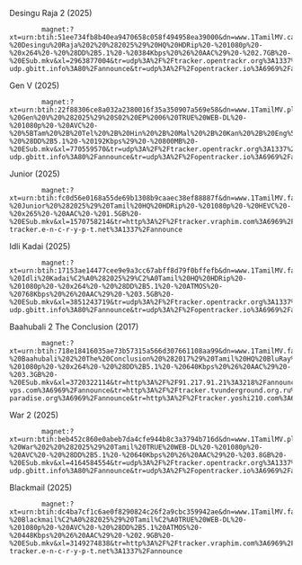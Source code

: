 Desingu Raja 2 (2025)

            magnet:?xt=urn:btih:51ee734fb8b40ea9470658c058f494958ea39000&dn=www.1TamilMV.casa%20-%20Desingu%20Raja%202%20%282025%29%20HQ%20HDRip%20-%201080p%20-%20x264%20-%20%28DD%2B5.1%20-%20384Kbps%20%26%20AAC%29%20-%202.7GB%20-%20ESub.mkv&xl=2963877004&tr=udp%3A%2F%2Ftracker.opentrackr.org%3A1337%2Fannounce&tr=udp%3A%2F%2Fopen.demonii.com%3A1337%2Fannounce&tr=udp%3A%2F%2Fopen.tracker.cl%3A1337%2Fannounce&tr=udp%3A%2F%2Fopen.stealth.si%3A80%2Fannounce&tr=udp%3A%2F%2Ftracker.torrent.eu.org%3A451%2Fannounce&tr=udp%3A%2F%2Fexplodie.org%3A6969%2Fannounce&tr=udp%3A%2F%2Fexodus.desync.com%3A6969%2Fannounce&tr=udp%3A%2F%2Ftracker.ololosh.space%3A6969%2Fannounce&tr=udp%3A%2F%2Ftracker.dump.cl%3A6969%2Fannounce&tr=udp%3A%2F%2Ftracker.bittor.pw%3A1337%2Fannounce&tr=udp%3A%2F%2Ftracker-udp.gbitt.info%3A80%2Fannounce&tr=udp%3A%2F%2Fopentracker.io%3A6969%2Fannounce&tr=udp%3A%2F%2Fisk.richardsw.club%3A6969%2Fannounce&tr=udp%3A%2F%2Fdiscord.heihachi.pw%3A6969%2Fannounce&tr=http%3A%2F%2Fwww.torrentsnipe.info%3A2701%2Fannounce&tr=http%3A%2F%2Ftracker810.xyz%3A11450%2Fannounce&tr=http%3A%2F%2Ftracker.vanitycore.co%3A6969%2Fannounce&tr=http%3A%2F%2Ftracker.sbsub.com%3A2710%2Fannounce&tr=http%3A%2F%2Ftracker.moxing.party%3A6969%2Fannounce&tr=http%3A%2F%2Ftracker.lintk.me%3A2710%2Fannounce

Gen V (2025) 

            magnet:?xt=urn:btih:22f88306ce8a032a2380016f35a350907a569e58&dn=www.1TamilMV.plus%20-%20Gen%20V%20%282025%29%20S02%20EP%2006%20TRUE%20WEB-DL%20-%201080p%20-%20AVC%20-%20%5BTam%20%2B%20Tel%20%2B%20Hin%20%2B%20Mal%20%2B%20Kan%20%2B%20Eng%5D%20-%20%28DD%2B5.1%20-%20192Kbps%29%20-%20800MB%20-%20ESub.mkv&xl=770559570&tr=udp%3A%2F%2Ftracker.opentrackr.org%3A1337%2Fannounce&tr=udp%3A%2F%2Fopen.demonii.com%3A1337%2Fannounce&tr=udp%3A%2F%2Fopen.tracker.cl%3A1337%2Fannounce&tr=udp%3A%2F%2Fopen.stealth.si%3A80%2Fannounce&tr=udp%3A%2F%2Ftracker.torrent.eu.org%3A451%2Fannounce&tr=udp%3A%2F%2Fexplodie.org%3A6969%2Fannounce&tr=udp%3A%2F%2Fexodus.desync.com%3A6969%2Fannounce&tr=udp%3A%2F%2Ftracker.ololosh.space%3A6969%2Fannounce&tr=udp%3A%2F%2Ftracker.dump.cl%3A6969%2Fannounce&tr=udp%3A%2F%2Ftracker.bittor.pw%3A1337%2Fannounce&tr=udp%3A%2F%2Ftracker-udp.gbitt.info%3A80%2Fannounce&tr=udp%3A%2F%2Fopentracker.io%3A6969%2Fannounce&tr=udp%3A%2F%2Fisk.richardsw.club%3A6969%2Fannounce&tr=udp%3A%2F%2Fdiscord.heihachi.pw%3A6969%2Fannounce&tr=http%3A%2F%2Fwww.torrentsnipe.info%3A2701%2Fannounce&tr=http%3A%2F%2Ftracker810.xyz%3A11450%2Fannounce&tr=http%3A%2F%2Ftracker.vanitycore.co%3A6969%2Fannounce&tr=http%3A%2F%2Ftracker.sbsub.com%3A2710%2Fannounce&tr=http%3A%2F%2Ftracker.moxing.party%3A6969%2Fannounce&tr=http%3A%2F%2Ftracker.lintk.me%3A2710%2Fannounce

Junior (2025) 

            magnet:?xt=urn:btih:fc0d56e0168a55de69b1308b9caaec38ef88887f&dn=www.1TamilMV.farm%20-%20Junior%20%282025%29%20Tamil%20HQ%20HDRip%20-%201080p%20-%20HEVC%20-%20x265%20-%20AAC%20-%201.5GB%20-%20ESub.mkv&xl=1570758214&tr=http%3A%2F%2Ftracker.vraphim.com%3A6969%2Fannounce&tr=http%3A%2F%2Ftracker.bt4g.com%3A2095%2Fannounce&tr=http%3A%2F%2Ftracker.renfei.net%3A8080%2Fannounce&tr=https%3A%2F%2Ftr.nyacat.pw%3A443%2Fannounce&tr=udp%3A%2F%2Ftracker.fnix.net%3A6969%2Fannounce&tr=udp%3A%2F%2Ftracker.opentrackr.org%3A1337%2Fannounce&tr=udp%3A%2F%2Fopen.stealth.si%3A80%2Fannounce&tr=udp%3A%2F%2Ftracker.torrent.eu.org%3A451%2Fannounce&tr=udp%3A%2F%2Fbandito.byterunner.io%3A6969%2Fannounce&tr=udp%3A%2F%2Fretracker.lanta.me%3A2710%2Fannounce&tr=udp%3A%2F%2Fwepzone.net%3A6969%2Fannounce&tr=udp%3A%2F%2Fevan.im%3A6969%2Fannounce&tr=udp%3A%2F%2Fttk2.nbaonlineservice.com%3A6969%2Fannounce&tr=udp%3A%2F%2Ftracker.tryhackx.org%3A6969%2Fannounce&tr=https%3A%2F%2Ftr.zukizuki.org%3A443%2Fannounce&tr=udp%3A%2F%2Fexplodie.org%3A6969%2Fannounce&tr=https%3A%2F%2Ftracker.yemekyedim.com%3A443%2Fannounce&tr=udp%3A%2F%2Ftracker.breizh.pm%3A6969%2Fannounce&tr=udp%3A%2F%2Fd40969.acod.regrucolo.ru%3A6969%2Fannounce&tr=udp%3A%2F%2Ftr4ck3r.duckdns.org%3A6969%2Fannounce&tr=udp%3A%2F%2Fudp.tracker.projectk.org%3A23333%2Fannounce&tr=udp%3A%2F%2Ftracker.srv00.com%3A6969%2Fannounce&tr=https%3A%2F%2Ftracker.gcrenwp.top%3A443%2Fannounce&tr=udp%3A%2F%2Fopen.demonii.com%3A1337%2Fannounce&tr=http%3A%2F%2Fbt.okmp3.ru%3A2710%2Fannounce&tr=http%3A%2F%2Ftracker.mywaifu.best%3A6969%2Fannounce&tr=udp%3A%2F%2Fexodus.desync.com%3A6969%2Fannounce&tr=udp%3A%2F%2Ft.overflow.biz%3A6969%2Fannounce&tr=udp%3A%2F%2Fopentracker.io%3A6969%2Fannounce&tr=udp%3A%2F%2Fopen.dstud.io%3A6969%2Fannounce&tr=http%3A%2F%2Ftracker1.itzmx.com%3A8080%2Fannounce&tr=udp%3A%2F%2Ftracker.dler.com%3A6969%2Fannounce&tr=udp%3A%2F%2Ftracker.gmi.gd%3A6969%2Fannounce&tr=https%3A%2F%2Ftr2.trkb.ru%3A443%2Fannounce&tr=udp%3A%2F%2Ftr3.ysagin.top%3A2715%2Fannounce&tr=https%3A%2F%2Ftracker.aburaya.live%3A443%2Fannounce&tr=https%3A%2F%2Fretracker.x2k.ru%3A443%2Fannounce&tr=http%3A%2F%2Fipv4.rer.lol%3A2710%2Fannounce&tr=https%3A%2F%2Ftorrent.tracker.durukanbal.com%3A443%2Fannounce&tr=udp%3A%2F%2Fwww.torrent.eu.org%3A451%2Fannounce&tr=https%3A%2F%2Ftracker.leechshield.link%3A443%2Fannounce&tr=udp%3A%2F%2Fbittorrent-tracker.e-n-c-r-y-p-t.net%3A1337%2Fannounce

Idli Kadai (2025) 

            magnet:?xt=urn:btih:17153ae14477cee9e9a3cc67abff8d79f0bffefb&dn=www.1TamilMV.farm%20-%20Idli%20Kadai%C2%A0%282025%29%C2%A0Tamil%20HQ%20HDRip%20-%201080p%20-%20x264%20-%20%28DD%2B5.1%20-%20ATMOS%20-%20768Kbps%20%26%20AAC%29%20-%203.5GB%20-%20ESub.mkv&xl=3851243719&tr=udp%3A%2F%2Ftracker.opentrackr.org%3A1337%2Fannounce&tr=udp%3A%2F%2Fopen.demonii.com%3A1337%2Fannounce&tr=udp%3A%2F%2Fopen.tracker.cl%3A1337%2Fannounce&tr=udp%3A%2F%2Fopen.stealth.si%3A80%2Fannounce&tr=udp%3A%2F%2Ftracker.torrent.eu.org%3A451%2Fannounce&tr=udp%3A%2F%2Fexplodie.org%3A6969%2Fannounce&tr=udp%3A%2F%2Fexodus.desync.com%3A6969%2Fannounce&tr=udp%3A%2F%2Ftracker.ololosh.space%3A6969%2Fannounce&tr=udp%3A%2F%2Ftracker.dump.cl%3A6969%2Fannounce&tr=udp%3A%2F%2Ftracker.bittor.pw%3A1337%2Fannounce&tr=udp%3A%2F%2Ftracker-udp.gbitt.info%3A80%2Fannounce&tr=udp%3A%2F%2Fopentracker.io%3A6969%2Fannounce&tr=udp%3A%2F%2Fisk.richardsw.club%3A6969%2Fannounce&tr=udp%3A%2F%2Fdiscord.heihachi.pw%3A6969%2Fannounce&tr=http%3A%2F%2Fwww.torrentsnipe.info%3A2701%2Fannounce&tr=http%3A%2F%2Ftracker810.xyz%3A11450%2Fannounce&tr=http%3A%2F%2Ftracker.vanitycore.co%3A6969%2Fannounce&tr=http%3A%2F%2Ftracker.sbsub.com%3A2710%2Fannounce&tr=http%3A%2F%2Ftracker.moxing.party%3A6969%2Fannounce&tr=http%3A%2F%2Ftracker.lintk.me%3A2710%2Fannounce

Baahubali 2 The Conclusion (2017)    

            magnet:?xt=urn:btih:718e18416035ae73b57315a566d307661108aa99&dn=www.1TamilMV.farm%20-%20Baahubali%202%20The%20Conclusion%20%282017%29%20Tamil%20HQ%20BluRay%20-%201080p%20-%20x264%20-%20%28DD%2B5.1%20-%20640Kbps%20%26%20AAC%29%20-%203.3GB%20-%20ESub.mkv&xl=3720322114&tr=http%3A%2F%2F91.217.91.21%3A3218%2Fannounce&tr=udp%3A%2F%2Fp4p.arenabg.com%3A1337%2Fannounce&tr=http%3A%2F%2Fpow7.com%3A80%2Fannounce&tr=udp%3A%2F%2Ftracker.tiny-vps.com%3A6969%2Fannounce&tr=http%3A%2F%2Ftracker.tvunderground.org.ru%3A3218%2Fannounce&tr=udp%3A%2F%2Ftracker.yoshi210.com%3A6969%2Fannounce&tr=http%3A%2F%2Ftracker2.itzmx.com%3A6961%2Fannounce&tr=udp%3A%2F%2F151.80.120.114%3A2710%2Fannounce&tr=udp%3A%2F%2F62.138.0.158%3A6969%2Fannounce&tr=udp%3A%2F%2F9.rarbg.com%3A2790%2Fannounce&tr=udp%3A%2F%2F9.rarbg.me%3A2720%2Fannounce&tr=udp%3A%2F%2F9.rarbg.to%3A2740%2Fannounce&tr=udp%3A%2F%2Fopen.stealth.si%3A80%2Fannounce&tr=udp%3A%2F%2Ftracker.coppersurfer.tk%3A6969%2Fannounce&tr=udp%3A%2F%2Ftracker.leechers-paradise.org%3A6969%2Fannounce&tr=http%3A%2F%2Ftracker.yoshi210.com%3A6969%2Fannounce&tr=udp%3A%2F%2Ftracker.opentrackr.org%3A1337%2Fannounce&tr=udp%3A%2F%2Ftracker.pirateparty.gr%3A6969%2Fannounce&tr=udp%3A%2F%2Fopen.demonii.si%3A1337%2Fannounce&tr=udp%3A%2F%2Fdenis.stalker.upeer.me%3A6969%2Fannounce&tr=http%3A%2F%2Ft.nyaatracker.com%3A80%2Fannounce

War 2 (2025)

            magnet:?xt=urn:btih:beb452c860e0abeb7da4cfe944b8c3a3794b716d&dn=www.1TamilMV.plus%20-%20War%202%20%282025%29%20Tamil%20TRUE%20WEB-DL%20-%201080p%20-%20AVC%20-%20%28DD%2B5.1%20-%20640Kbps%20%26%20AAC%29%20-%203.8GB%20-%20ESub.mkv&xl=4164584554&tr=udp%3A%2F%2Ftracker.opentrackr.org%3A1337%2Fannounce&tr=udp%3A%2F%2Fopen.demonii.com%3A1337%2Fannounce&tr=udp%3A%2F%2Fopen.tracker.cl%3A1337%2Fannounce&tr=udp%3A%2F%2Fopen.stealth.si%3A80%2Fannounce&tr=udp%3A%2F%2Ftracker.torrent.eu.org%3A451%2Fannounce&tr=udp%3A%2F%2Fexplodie.org%3A6969%2Fannounce&tr=udp%3A%2F%2Fexodus.desync.com%3A6969%2Fannounce&tr=udp%3A%2F%2Ftracker.ololosh.space%3A6969%2Fannounce&tr=udp%3A%2F%2Ftracker.dump.cl%3A6969%2Fannounce&tr=udp%3A%2F%2Ftracker.bittor.pw%3A1337%2Fannounce&tr=udp%3A%2F%2Ftracker-udp.gbitt.info%3A80%2Fannounce&tr=udp%3A%2F%2Fopentracker.io%3A6969%2Fannounce&tr=udp%3A%2F%2Fisk.richardsw.club%3A6969%2Fannounce&tr=udp%3A%2F%2Fdiscord.heihachi.pw%3A6969%2Fannounce&tr=http%3A%2F%2Fwww.torrentsnipe.info%3A2701%2Fannounce&tr=http%3A%2F%2Ftracker810.xyz%3A11450%2Fannounce&tr=http%3A%2F%2Ftracker.vanitycore.co%3A6969%2Fannounce&tr=http%3A%2F%2Ftracker.sbsub.com%3A2710%2Fannounce&tr=http%3A%2F%2Ftracker.moxing.party%3A6969%2Fannounce&tr=http%3A%2F%2Ftracker.lintk.me%3A2710%2Fannounce
            
Blackmail (2025) 

            magnet:?xt=urn:btih:dc4ba7cf1c6ae0f8290824c26f2a9cbc359942ae&dn=www.1TamilMV.farm%20-%20Blackmail%C2%A0%282025%29%20Tamil%C2%A0TRUE%20WEB-DL%20-%201080p%20-%20AVC%20-%20%28DD%2B5.1%20ATMOS%20-%20448Kbps%20%26%20AAC%29%20-%202.9GB%20-%20ESub.mkv&xl=3149274838&tr=http%3A%2F%2Ftracker.vraphim.com%3A6969%2Fannounce&tr=http%3A%2F%2Ftracker.bt4g.com%3A2095%2Fannounce&tr=http%3A%2F%2Ftracker.renfei.net%3A8080%2Fannounce&tr=https%3A%2F%2Ftr.nyacat.pw%3A443%2Fannounce&tr=udp%3A%2F%2Ftracker.fnix.net%3A6969%2Fannounce&tr=udp%3A%2F%2Ftracker.opentrackr.org%3A1337%2Fannounce&tr=udp%3A%2F%2Fopen.stealth.si%3A80%2Fannounce&tr=udp%3A%2F%2Ftracker.torrent.eu.org%3A451%2Fannounce&tr=udp%3A%2F%2Fbandito.byterunner.io%3A6969%2Fannounce&tr=udp%3A%2F%2Fretracker.lanta.me%3A2710%2Fannounce&tr=udp%3A%2F%2Fwepzone.net%3A6969%2Fannounce&tr=udp%3A%2F%2Fevan.im%3A6969%2Fannounce&tr=udp%3A%2F%2Fttk2.nbaonlineservice.com%3A6969%2Fannounce&tr=udp%3A%2F%2Ftracker.tryhackx.org%3A6969%2Fannounce&tr=https%3A%2F%2Ftr.zukizuki.org%3A443%2Fannounce&tr=udp%3A%2F%2Fexplodie.org%3A6969%2Fannounce&tr=https%3A%2F%2Ftracker.yemekyedim.com%3A443%2Fannounce&tr=udp%3A%2F%2Ftracker.breizh.pm%3A6969%2Fannounce&tr=udp%3A%2F%2Fd40969.acod.regrucolo.ru%3A6969%2Fannounce&tr=udp%3A%2F%2Ftr4ck3r.duckdns.org%3A6969%2Fannounce&tr=udp%3A%2F%2Fudp.tracker.projectk.org%3A23333%2Fannounce&tr=udp%3A%2F%2Ftracker.srv00.com%3A6969%2Fannounce&tr=https%3A%2F%2Ftracker.gcrenwp.top%3A443%2Fannounce&tr=udp%3A%2F%2Fopen.demonii.com%3A1337%2Fannounce&tr=http%3A%2F%2Fbt.okmp3.ru%3A2710%2Fannounce&tr=http%3A%2F%2Ftracker.mywaifu.best%3A6969%2Fannounce&tr=udp%3A%2F%2Fexodus.desync.com%3A6969%2Fannounce&tr=udp%3A%2F%2Ft.overflow.biz%3A6969%2Fannounce&tr=udp%3A%2F%2Fopentracker.io%3A6969%2Fannounce&tr=udp%3A%2F%2Fopen.dstud.io%3A6969%2Fannounce&tr=http%3A%2F%2Ftracker1.itzmx.com%3A8080%2Fannounce&tr=udp%3A%2F%2Ftracker.dler.com%3A6969%2Fannounce&tr=udp%3A%2F%2Ftracker.gmi.gd%3A6969%2Fannounce&tr=https%3A%2F%2Ftr2.trkb.ru%3A443%2Fannounce&tr=udp%3A%2F%2Ftr3.ysagin.top%3A2715%2Fannounce&tr=https%3A%2F%2Ftracker.aburaya.live%3A443%2Fannounce&tr=https%3A%2F%2Fretracker.x2k.ru%3A443%2Fannounce&tr=http%3A%2F%2Fipv4.rer.lol%3A2710%2Fannounce&tr=https%3A%2F%2Ftorrent.tracker.durukanbal.com%3A443%2Fannounce&tr=udp%3A%2F%2Fwww.torrent.eu.org%3A451%2Fannounce&tr=https%3A%2F%2Ftracker.leechshield.link%3A443%2Fannounce&tr=udp%3A%2F%2Fbittorrent-tracker.e-n-c-r-y-p-t.net%3A1337%2Fannounce
